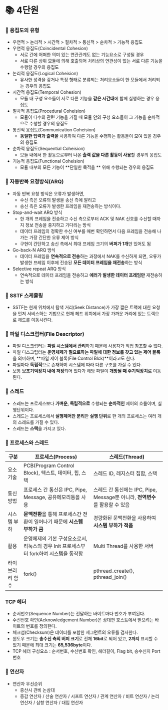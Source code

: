 # 📚 4단원

### 📑 응집도의 유형

- 우연적 > 논리적 > 시간적 > 절차적 > 통신적 > 순차적 > 기능적 응집도
- 우연적 응집도(Coincidental Cohesion)
  - 서로 간에 어떠한 의미 있는 연관관계도 없는 기능요소로 구성될 경우
  - 서로 다른 상위 모듈에 의해 호출되어 처리상의 연관성이 없는 서로 다른 기능을 수행할 경우의 응집도
- 논리적 응집도(Logical Coheision)
  - 유사한 성격을 갖거나 특정 형태로 분류되는 처리요소들이 한 모듈에서 처리되는 경우의 응집도
- 시간적 응집도(Temporal Cohesion)
  - 모듈 내 구성 요소들이 서로 다른 기능을 **같은 시간대**에 함께 실행하는 경우 응집도
- 절차적 응집도(Procedural Coheision)
  - 모듈이 다수의 관련 기능을 가질 때 모듈 안의 구성 요소들이 그 기능을 순차적으로 수행할 경우의 응집도
- 통신적 응집도(Communication Coheision)
  - **동일한 입력과 출력을** 사용하여 다른 기능을 수행하는 활동들이 모여 있을 경우의 응집도
- 순차적 응집도(Sequential Coheision)
  - 모듈 내에서 한 활동으로부터 나온 **출력 값을 다른 활동이 사용**할 경우의 응집도
- 기능적 응집도(Functional Coheision)
  - 모듈 내부의 모든 기능이 **단일한 목적을 ** 위해 수행되는 경우의 응집도



### 📑 자동반복 요청방식(ARQ)

- 자동 반복 요청 방식은 오류가 발생하면,
  - 수신 측은 오류의 발생을 송신 측에 알리고
  - 송신 측은 오류가 발생한 프레임을 재전송하는 방식이다.
- Stop-and-wait ARQ 방식
  - 한 개의 프레임을 전송하고 수신 측으로부터 ACK 및 NAK 신호를 수신할 때까지 정보 전송을 중지하고 기다리는 방식
  - 데이터 프레임의 정확한 수신 여부를 매번 확인하면서 다음 프레임을 전송해 나가는 가장 간단한 오류 제어 방식
  - 구현이 간단하고 송신 측에서 최대 프레임 크기의 **버퍼가 1개**만 있어도 됨
- Go-back-N ARQ 방식
  - 데이터 프레임을 **연속적으로 전송**하는 과정에서 NAK를 수신하게 되면, 오류가 발생한 프레임 이후에 전송된 **모든 데이터 프레임을 재전송**하는 방식
- Selective repeat ARQ 방식
  - 연속적으로 데이터 프레임을 전송하고 **에러가 발생한 데이터 프레임만** 재전송하는 방식



### 📑 SSTF 스케줄링

- SSTF는 현재 위치에서 탐색 거리(Seek Distance)가 가장 짧은 트랙에 대한 요청을 먼저 서비스하는 기법으로 현재 헤드 위치에서 가장 가까운 거리에 있는 트랙으로 헤드를 이동시킨다.



### 📑 파일 디스크럽터(File Descriptor)

- 파일 디스크럽터는 **파일 시스템에서 관리**하기 때문에 사용자가 직접 참조할 수 없다.
- 파일 디스크럽터는 **운영체제가 필요로하는 파일에 대한 정보를 갖고 있는 제어 블록**을 의미하며, **파일 제어 블록(File Control Blck)**이라고도 한다.
- 파일마다 **독립적**으로 존재하며 시스템에 따라 다른 구조를 가질 수 있다.
- 보통 **보조기억장치 내에 저장**되어 있다가 해당 파일이 **개방될 때 주기억장치로** 이동된다.



### 📑 스레드

- 스레드는 프로세스보다 **가벼운, 독립적으로** 수행되는 **순차적인** 제어의 흐름이며, 실행단위이다.
- 스레드는 프로세스에서 **실행제어만 분리**한 **실행 단위**로 한 개의 프로세스는 여러 개의 스레드를 가질 수 있다.
- 스레드는 **스택**을 가지고 있다.



### 📑 프로세스와 스레드

| 구분            | 프로세스(Process)                                            | 스레드(Thread)                                               |
| --------------- | ------------------------------------------------------------ | ------------------------------------------------------------ |
| 요소기술        | PCB(Program Control Block), 텍스트, 데이터, 힙, 스택         | 스레드 ID, 레지스터 집합, 스택                               |
| 통신 방법       | 프로세스 간 통신은 IPC, Pipe, Message, 공유메모리등을 사용   | 스레드 간 통신에는 IPC, Pipe, Message뿐 아니라, **전역변수**를 활용할 수 있음 |
| 시스템 부하     | **문맥전환**을 통해 프로세스간 전환이 일어나기 때문에 **시스템 부하가 큼** | 경량화된 문맥전환을 사용하여 **시스템 부하가 적음**          |
| 활용            | 운영체제의 기본 구성요소로서, 리눅스의 경우 Init 프로세스부터 fork하여 시스템을 동작함 | Multi Thread를 사용한 서버                                   |
| 라이브러리 함수 | fork()                                                       | pthread_create(), pthread_join()                             |



 ###  TCP 헤더

- 순서번호(Sequence Number)는 전달하는 바이트마다 번호가 부여된다.
- 수신번호 확인(Acknowledgement Number)은 상대편 호스트에서 받으려는 바이트의 번호를 정의한다.
- 체크섬(Checksum)은 데이터를 포함한 세그먼트의 오류를 검사한다.
- 윈도우 크기는 **송수신 측의 버퍼 크기**로 전체 **16bit**로 되어 있고, **2까지** 표시할 수 있기 때문에 최대 크기는 **65,536byte**이다.
- TCP 헤더 구성요소 : 순서번호, 수신번호 확인, 헤더길이, Flag bit, 송수신지 Port 번호



###  📑 연산자 

- 연산자 우선순위
  - 증산시 관비 논삼대
  - 증감 연산자 / 산술 연산자 / 시프트 연산자 / 관계 연산자 / 비트 연산자 / 논리 연산자 / 삼항 연산자 / 대입 연산자



































